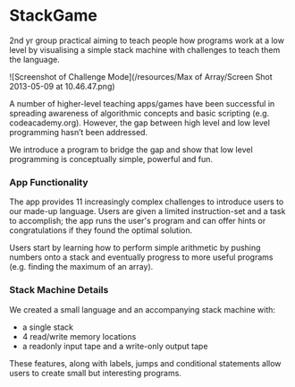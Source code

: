 StackGame
=========

2nd yr group practical aiming to teach people how programs work at a low level by visualising a simple stack machine with challenges to teach them the language.

![Screenshot of Challenge Mode](/resources/Max of Array/Screen Shot 2013-05-09 at 10.46.47.png)

A number of higher-level teaching apps/games have been successful in spreading awareness of algorithmic concepts and basic scripting (e.g. codeacademy.org).  However, the gap between high level and low level programming hasn’t been addressed.

We introduce a program to bridge the gap and show that low level programming is conceptually simple, powerful and fun.

### App Functionality ###

The app provides 11 increasingly complex challenges to introduce users to our made-up language.  Users are given a limited instruction-set and a task to accomplish; the app runs the user's program and can offer hints or congratulations if they found the optimal solution.

Users start by learning how to perform simple arithmetic by pushing numbers onto a stack and eventually progress to more useful programs (e.g. finding the maximum of an array).

### Stack Machine Details ###

We created a small language and an accompanying stack machine with:

* a single stack
* 4 read/write memory locations
* a readonly input tape and a write-only output tape

These features, along with labels, jumps and conditional statements allow users to create small but interesting programs.

